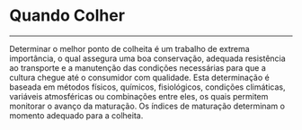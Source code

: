 # Quando Colher

---

Determinar o melhor ponto de colheita é um trabalho de extrema importância, o qual assegura uma boa conservação, adequada resistência ao transporte e a manutenção das condições necessárias para que a cultura chegue até o consumidor com qualidade. Esta determinação é baseada em métodos físicos, químicos, fisiológicos, condições climáticas, variáveis atmosféricas ou combinações entre eles, os quais permitem monitorar o avanço da maturação. Os índices de maturação determinam o momento adequado para a colheita.

